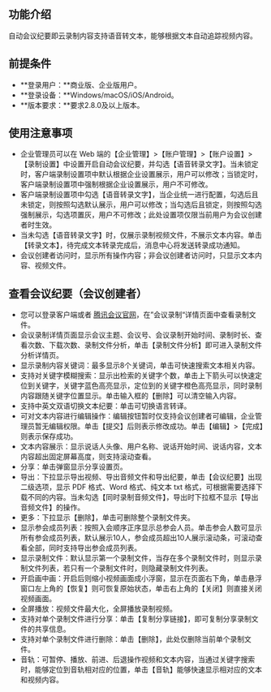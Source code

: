 ## 功能介绍
自动会议纪要即云录制内容支持语音转文本，能够根据文本自动追踪视频内容。

## 前提条件
- **登录用户：**商业版、企业版用户。
- **登录设备：**Windows/macOS/iOS/Android。
- **版本要求：**要求2.8.0及以上版本。

## 使用注意事项
- 企业管理员可以在 Web 端的【企业管理】>【账户管理】>【账户设置】>【录制设置】中设置开启自动会议纪要，并勾选【语音转录文字】。当未锁定时，客户端录制设置项中默认根据企业设置展示，用户可以修改；当锁定时，客户端录制设置项中强制根据企业设置展示，用户不可修改。
- 客户端录制设置项中勾选【语音转录文字】，当企业统一进行配置，勾选后且未锁定，则按照勾选默认展示，用户可以修改；当勾选后且锁定，则按照勾选强制展示，勾选项置灰，用户不可修改；此处设置项仅限当前用户为会议创建者时生效。
- 当未勾选【语音转录文字】时，仅展示录制视频文件，不展示文本内容。单击【转录文本】，待完成文本转录完成后，消息中心将发送转录成功通知。
- 会议创建者访问时，显示所有操作内容；非会议创建者访问时，只显示文本内容、视频文件。

## 查看会议纪要（会议创建者）
- 您可以登录客户端或者 [腾讯会议官网](https://meeting.tencent.com)，在”会议录制“详情页面中查看录制文件。
- 会议录制详情页面显示会议主题、会议号、会议录制开始时间、录制时长、查看次数、下载次数、录制文件分析，单击【录制文件分析】即可进入录制文件分析详情页。
- 显示录制内容关键词：最多显示8个关键词，单击可快速搜索文本相关内容。
- 支持对关键字模糊搜索：显示出检索的关键字个数，单击上下箭头可以快速定位到关键字，关键字蓝色高亮显示，定位到的关键字橙色高亮显示，同时录制内容跟随关键字位置显示。单击输入框的【删除】可以清空输入内容。
- 支持中英文双语切换文本纪要：单击可切换语言转译。
- 可对文本内容进行编辑操作：编辑按钮暂时仅支持会议创建者可编辑，企业管理员暂无编辑权限。单击【提交】后则表示修改成功。单击【编辑】>【完成】则表示保存成功。
- 文本内容展示：显示说话人头像、用户名称、说话开始时间、说话内容，文本内容超出固定屏幕高度，则支持滚动查看。
- 分享：单击弹窗显示分享设置页。
- 导出：下拉显示导出视频、导出音频文件和导出纪要，单击【会议纪要】出现二级选项，显示 PDF 格式、Word 格式、纯文本 txt 格式，可根据需要选择下载不同的内容。当未勾选【同时录制音频文件】，导出时下拉框不显示【导出音频文件】的操作。
- 更多：下拉显示【删除】，单击可删除整个录制文件夹。
- 显示参会成员列表：按照入会顺序正序显示总参会人员。单击参会人数可显示所有参会成员列表，默认展示10人，参会成员超出10人展示滚动条，可滚动查看全部，同时支持导出参会成员列表。
- 显示录制文件：默认显示第一个录制文件，当存在多个录制文件时，则显示录制文件列表，若只有一个录制文件时，则隐藏录制文件列表。
- 开启画中画：开启后则缩小视频画面成小浮窗，显示在页面右下角，单击悬浮窗口左上角的【恢复】则可恢复原始状态，单击右上角的【关闭】则直接关闭视频画面。
- 全屏播放：视频文件最大化，全屏播放录制视频。
- 支持对单个录制文件进行分享：单击【复制分享链接】，即可复制分享录制文件的共享信息。
- 支持对单个录制文件进行删除：单击【删除】，此处仅删除当前单个录制文件。
- 音轨：可暂停、播放、前进、后退操作视频和文本内容，当通过关键字搜索时，能够定位到音轨相对应的位置，单击【音轨】能够快速显示相对应的文本和视频内容。




